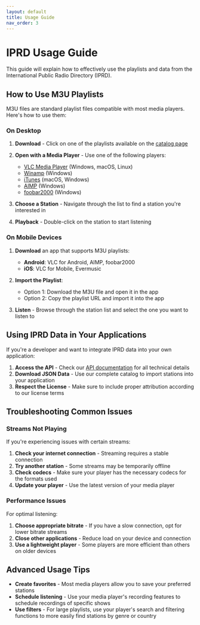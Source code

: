 ```yaml
---
layout: default
title: Usage Guide
nav_order: 3
---
```


# IPRD Usage Guide

This guide will explain how to effectively use the playlists and data from the International Public Radio Directory (IPRD).

## How to Use M3U Playlists

M3U files are standard playlist files compatible with most media players. Here's how to use them:

### On Desktop

1. **Download** - Click on one of the playlists available on the [catalog page](./catalog.md)
2. **Open with a Media Player** - Use one of the following players:
   - [VLC Media Player](https://www.videolan.org/) (Windows, macOS, Linux)
   - [Winamp](https://www.winamp.com/) (Windows)
   - [iTunes](https://www.apple.com/itunes/) (macOS, Windows)
   - [AIMP](https://www.aimp.ru/) (Windows)
   - [foobar2000](https://www.foobar2000.org/) (Windows)

3. **Choose a Station** - Navigate through the list to find a station you're interested in
4. **Playback** - Double-click on the station to start listening

### On Mobile Devices

1. **Download** an app that supports M3U playlists:
   - **Android**: VLC for Android, AIMP, foobar2000
   - **iOS**: VLC for Mobile, Evermusic

2. **Import the Playlist**:
   - Option 1: Download the M3U file and open it in the app
   - Option 2: Copy the playlist URL and import it into the app

3. **Listen** - Browse through the station list and select the one you want to listen to

## Using IPRD Data in Your Applications

If you're a developer and want to integrate IPRD data into your own application:

1. **Access the API** - Check our [API documentation](./api.md) for all technical details
2. **Download JSON Data** - Use our complete catalog to import stations into your application
3. **Respect the License** - Make sure to include proper attribution according to our license terms

## Troubleshooting Common Issues

### Streams Not Playing

If you're experiencing issues with certain streams:

1. **Check your internet connection** - Streaming requires a stable connection
2. **Try another station** - Some streams may be temporarily offline
3. **Check codecs** - Make sure your player has the necessary codecs for the formats used
4. **Update your player** - Use the latest version of your media player

### Performance Issues

For optimal listening:

1. **Choose appropriate bitrate** - If you have a slow connection, opt for lower bitrate streams
2. **Close other applications** - Reduce load on your device and connection
3. **Use a lightweight player** - Some players are more efficient than others on older devices

## Advanced Usage Tips

- **Create favorites** - Most media players allow you to save your preferred stations
- **Schedule listening** - Use your media player's recording features to schedule recordings of specific shows
- **Use filters** - For large playlists, use your player's search and filtering functions to more easily find stations by genre or country
